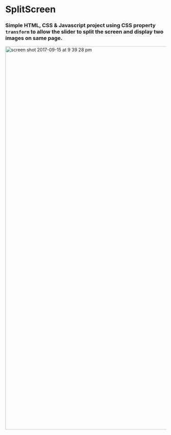 # SplitScreen

### Simple HTML, CSS & Javascript project using CSS property `transform` to allow the slider to split the screen and display two images on same page.

<img width="1201" alt="screen shot 2017-09-15 at 9 39 28 pm" src="https://user-images.githubusercontent.com/14017607/30508172-7ca46128-9a5e-11e7-8d0a-009c583b0855.png">
